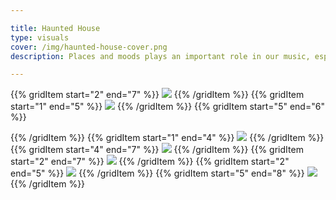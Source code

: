 ```yaml
---

title: Haunted House
type: visuals
cover: /img/haunted-house-cover.png
description: Places and moods plays an important role in our music, especially centennial homes with dusty attics and the looming or imagined feeling that unspeakable things have happened there. Dusty glass, trapped spirits, the fading light.

---
```


{{% gridItem start="2" end="7" %}}
  ![](/img/haunted-house/haunted-house-5.png)
{{% /gridItem %}}
{{% gridItem start="1" end="5" %}}
  ![](/img/haunted-house/haunted-house-20.png)
{{% /gridItem %}}
{{% gridItem start="5" end="6" %}}

{{% /gridItem %}}
{{% gridItem start="1" end="4" %}}
  ![](/img/haunted-house/haunted-house-11.png)
{{% /gridItem %}}
{{% gridItem start="4" end="7" %}}
  ![](/img/haunted-house/haunted-house-12.png)
{{% /gridItem %}}
{{% gridItem start="2" end="7" %}}
  ![](/img/haunted-house/haunted-house-29.png)
{{% /gridItem %}}
{{% gridItem start="2" end="5" %}}
  ![](/img/haunted-house/haunted-house-10.png)
{{% /gridItem %}}
{{% gridItem start="5" end="8" %}}
  ![](/img/haunted-house/haunted-house-16.png)
{{% /gridItem %}}
